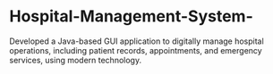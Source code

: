 # Hospital-Management-System-
Developed a Java-based GUI application to digitally manage hospital operations, including patient records, appointments, and emergency services, using modern technology.
